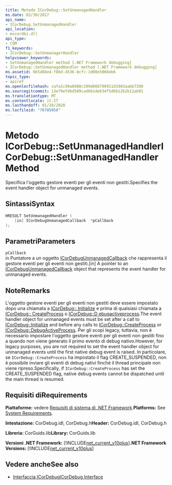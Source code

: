 ```yaml
---
title: Metodo ICorDebug::SetUnmanagedHandler
ms.date: 03/30/2017
api_name:
- ICorDebug.SetUnmanagedHandler
api_location:
- mscordbi.dll
api_type:
- COM
f1_keywords:
- ICorDebug::SetUnmanagerHandler
helpviewer_keywords:
- SetUnmanagedHandler method [.NET Framework debugging]
- ICorDebug::SetUnmanagedHandler method [.NET Framework debugging]
ms.assetid: 6b546be4-f86d-4536-8cfc-1d08e5066eb6
topic_type:
- apiref
ms.openlocfilehash: cafa1c99a8988c199d866796911d1983aabb7208
ms.sourcegitcommit: 13e79efdbd589cad6b1de634f5d6b1262b12ab01
ms.translationtype: MT
ms.contentlocale: it-IT
ms.lasthandoff: 01/28/2020
ms.locfileid: "76785058"
---
```

# <a name="icordebugsetunmanagedhandler-method"></a><span data-ttu-id="f4d53-102">Metodo ICorDebug::SetUnmanagedHandler</span><span class="sxs-lookup"><span data-stu-id="f4d53-102">ICorDebug::SetUnmanagedHandler Method</span></span>
<span data-ttu-id="f4d53-103">Specifica l'oggetto gestore eventi per gli eventi non gestiti.</span><span class="sxs-lookup"><span data-stu-id="f4d53-103">Specifies the event handler object for unmanaged events.</span></span>  
  
## <a name="syntax"></a><span data-ttu-id="f4d53-104">Sintassi</span><span class="sxs-lookup"><span data-stu-id="f4d53-104">Syntax</span></span>  
  
```cpp  
HRESULT SetUnmanagedHandler (  
    [in] ICorDebugUnmanagedCallback  *pCallback  
);  
```  
  
## <a name="parameters"></a><span data-ttu-id="f4d53-105">Parametri</span><span class="sxs-lookup"><span data-stu-id="f4d53-105">Parameters</span></span>  
 `pCallback`  
 <span data-ttu-id="f4d53-106">in Puntatore a un oggetto [ICorDebugUnmanagedCallback](icordebugunmanagedcallback-interface.md) che rappresenta il gestore eventi per gli eventi non gestiti.</span><span class="sxs-lookup"><span data-stu-id="f4d53-106">[in] A pointer to an [ICorDebugUnmanagedCallback](icordebugunmanagedcallback-interface.md) object that represents the event handler for unmanaged events.</span></span>  
  
## <a name="remarks"></a><span data-ttu-id="f4d53-107">Note</span><span class="sxs-lookup"><span data-stu-id="f4d53-107">Remarks</span></span>  
 <span data-ttu-id="f4d53-108">L'oggetto gestore eventi per gli eventi non gestiti deve essere impostato dopo una chiamata a [ICorDebug:: Initialize](icordebug-initialize-method.md) e prima di qualsiasi chiamata a [ICorDebug:: CreateProcess](icordebug-createprocess-method.md) o [ICorDebug::D ebugactiveprocess](icordebug-debugactiveprocess-method.md).</span><span class="sxs-lookup"><span data-stu-id="f4d53-108">The event handler object for unmanaged events must be set after a call to [ICorDebug::Initialize](icordebug-initialize-method.md) and before any calls to [ICorDebug::CreateProcess](icordebug-createprocess-method.md) or [ICorDebug::DebugActiveProcess](icordebug-debugactiveprocess-method.md).</span></span> <span data-ttu-id="f4d53-109">Per gli scopi legacy, tuttavia, non è necessario impostare l'oggetto gestore eventi per gli eventi non gestiti fino a quando non viene generato il primo evento di debug nativo.</span><span class="sxs-lookup"><span data-stu-id="f4d53-109">However, for legacy purposes, you are not required to set the event handler object for unmanaged events until the first native debug event is raised.</span></span> <span data-ttu-id="f4d53-110">In particolare, se `ICorDebug::CreateProcess` ha impostato il flag CREATE_SUSPENDED, non è possibile inviare gli eventi di debug nativi finché il thread principale non viene ripreso.</span><span class="sxs-lookup"><span data-stu-id="f4d53-110">Specifically, if `ICorDebug::CreateProcess` has set the CREATE_SUSPENDED flag, native debug events cannot be dispatched until the main thread is resumed.</span></span>  
  
## <a name="requirements"></a><span data-ttu-id="f4d53-111">Requisiti di</span><span class="sxs-lookup"><span data-stu-id="f4d53-111">Requirements</span></span>  
 <span data-ttu-id="f4d53-112">**Piattaforme:** vedere [Requisiti di sistema di .NET Framework](../../../../docs/framework/get-started/system-requirements.md).</span><span class="sxs-lookup"><span data-stu-id="f4d53-112">**Platforms:** See [System Requirements](../../../../docs/framework/get-started/system-requirements.md).</span></span>  
  
 <span data-ttu-id="f4d53-113">**Intestazione:** CorDebug.idl, CorDebug.h</span><span class="sxs-lookup"><span data-stu-id="f4d53-113">**Header:** CorDebug.idl, CorDebug.h</span></span>  
  
 <span data-ttu-id="f4d53-114">**Libreria:** CorGuids.lib</span><span class="sxs-lookup"><span data-stu-id="f4d53-114">**Library:** CorGuids.lib</span></span>  
  
 <span data-ttu-id="f4d53-115">**Versioni .NET Framework:** [!INCLUDE[net_current_v10plus](../../../../includes/net-current-v10plus-md.md)]</span><span class="sxs-lookup"><span data-stu-id="f4d53-115">**.NET Framework Versions:** [!INCLUDE[net_current_v10plus](../../../../includes/net-current-v10plus-md.md)]</span></span>  
  
## <a name="see-also"></a><span data-ttu-id="f4d53-116">Vedere anche</span><span class="sxs-lookup"><span data-stu-id="f4d53-116">See also</span></span>

- [<span data-ttu-id="f4d53-117">Interfaccia ICorDebug</span><span class="sxs-lookup"><span data-stu-id="f4d53-117">ICorDebug Interface</span></span>](icordebug-interface.md)
